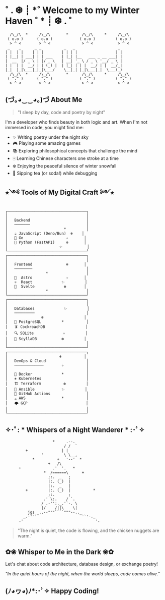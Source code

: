 # ˚ . ❆ ┊ *˚ Welcome to my Winter Haven ˚ * ┊ ❆ . ˚ 

```
  /\_/\  *     /\_/\       *      /\_/\     *     /\_/\  
 ( o.o )      ( o.o )            ( o.o )         ( o.o ) 
  > ^ <        > ^ <              > ^ <           > ^ <  
 _    _      _ _          _   _                   _ 
| |  | |    | | |        | | | |                 | |
| |__| | ___| | | ___    | |_| |__   ___ _ __ ___| |
|  __  |/ _ \ | |/ _ \   | __| '_ \ / _ \ '__/ _ \ |
| |  | |  __/ | | (_) |  | |_| | | |  __/ | |  __/_|
|_|  |_|\___|_|_|\___/    \__|_| |_|\___|_|  \___(_)
  /\_/\  *     /\_/\       *      /\_/\     *     /\_/\  
 ( ^.^ )      ( ^.^ )            ( ^.^ )         ( ^.^ ) 
  > ^ <        > ^ <              > ^ <           > ^ <        
```

## (づ｡◕‿‿◕｡)づ About Me

> "I sleep by day, code and poetry by night"

I'm a developer who finds beauty in both logic and art. When I'm not immersed in code, you might find me:

- ✨ Writing poetry under the night sky
- 🎮 Playing some amazing games
- 📚 Exploring philosophical concepts that challenge the mind
- 🀄 Learning Chinese characters one stroke at a time
- ❄️ Enjoying the peaceful silence of winter snowfall
- 🍵 Sipping tea (or soda!) while debugging

## ⭒༺ Tools of My Digital Craft ༻⭒

```
┌───────────────────────────────────┐
│                                   │
│   Backend                         │
│   ───────                         │
│                         *         │
│   ☕ JavaScript (Deno/Bun)  ❄️    │
│   🐹 Go                   ✧       │
│   🐍 Python (FastAPI)     ❆       │
│                       ✨           │
└───────────────────────────────────┘
┌───────────────────────────────────┐
│                                   │
│   Frontend               ❄️       │
│   ────────                        │
│                 *                 │
│   🚀  Astro               ✧       │
│   ⚛  React             ✨         │
│   🧡  Svelte             ❆        │
│                 *                 │
└───────────────────────────────────┘
┌───────────────────────────────────┐
│                                   │
│   Databases             ✨         │
│   ─────────                       │
│               ❄️                  │
│   🐘 PostgreSQL         *          │
│   🪳 CockroachDB                  │
│   🔍 SQLite             ✧         │
│   🐙 ScyllaDB           ❆         │
│                                   │
└───────────────────────────────────┘
┌───────────────────────────────────┐
│                       ❄️          │
│   DevOps & Cloud                  │
│   ─────────────        ✧          │
│                                   │
│   🐳 Docker             *          │
│   ⎈ Kubernetes                    │
│   🏗️ Terraform          ❆         │
│   🔄 Ansible            ✨         │
│   🔁 GitHub Actions                │
│   ☁️ AWS                *          │
│   🌩️ GCP                          │
│                                   │
└───────────────────────────────────┘
```

## ✧･ﾟ: * Whispers of a Night Wanderer * :･ﾟ✧

```
                     *     .--.
                          / /  `
         +               | |
                '         \ \__,
            *          +   '--'  *
                   +   /\
      +              .'  '.   *
                 *  /======\      +
                   ;:.  _   ;
                   |:. (_)  |
                   |:.  _   |
         +         |:. (_)  |          *
                   ;:.      ;
                 .' \:.    / `.
                / .-'':._.'`-. \
                |/    /||\    \|
          jgs _..--"""````"""--.._
        _.-'``                    ``'-._
      -'                                '-
```

> "The night is quiet, the code is flowing, and the chicken nuggets are warm."

## ✿❀ Whisper to Me in the Dark ❀✿

Let's chat about code architecture, database design, or exchange poetry!

*"In the quiet hours of the night, when the world sleeps, code comes alive."*

## (ﾉ◕ヮ◕)ﾉ*:･ﾟ✧ Happy Coding!
